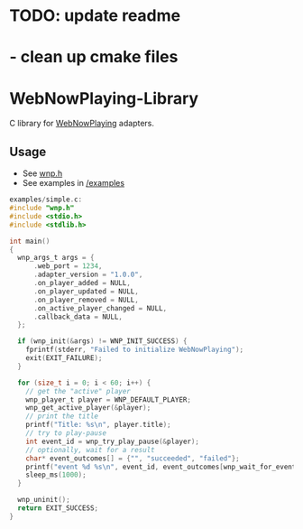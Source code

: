 # TODO: update readme

# - clean up cmake files

# WebNowPlaying-Library

C library for [WebNowPlaying](https://github.com/keifufu/WebNowPlaying) adapters.

## Usage

- See [wnp.h](https://github.com/keifufu/WebNowPlaying-Library/blob/main/include/wnp.h)
- See examples in [/examples](https://github.com/keifufu/WebNowPlaying-Library/blob/main/examples)

```c
examples/simple.c:
#include "wnp.h"
#include <stdio.h>
#include <stdlib.h>

int main()
{
  wnp_args_t args = {
      .web_port = 1234,
      .adapter_version = "1.0.0",
      .on_player_added = NULL,
      .on_player_updated = NULL,
      .on_player_removed = NULL,
      .on_active_player_changed = NULL,
      .callback_data = NULL,
  };

  if (wnp_init(&args) != WNP_INIT_SUCCESS) {
    fprintf(stderr, "Failed to initialize WebNowPlaying");
    exit(EXIT_FAILURE);
  }

  for (size_t i = 0; i < 60; i++) {
    // get the "active" player
    wnp_player_t player = WNP_DEFAULT_PLAYER;
    wnp_get_active_player(&player);
    // print the title
    printf("Title: %s\n", player.title);
    // try to play-pause
    int event_id = wnp_try_play_pause(&player);
    // optionally, wait for a result
    char* event_outcomes[] = {"", "succeeded", "failed"};
    printf("event %d %s\n", event_id, event_outcomes[wnp_wait_for_event_result(event_id)]);
    sleep_ms(1000);
  }

  wnp_uninit();
  return EXIT_SUCCESS;
}

```
